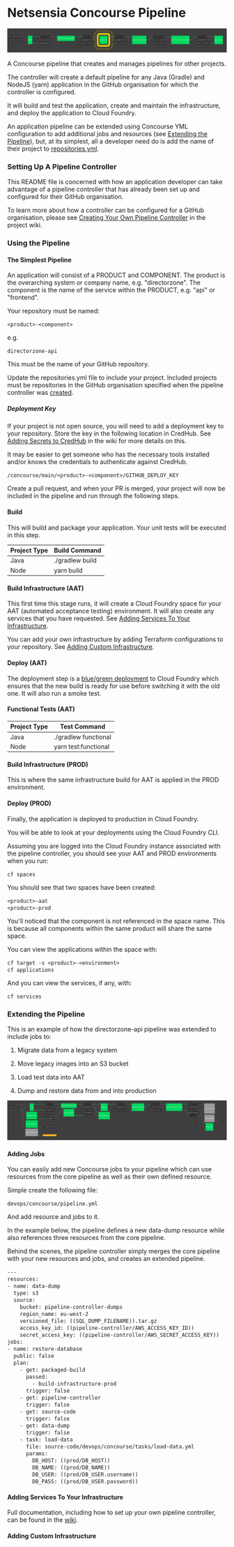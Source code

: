 # Netsensia Concourse Pipeline

![Core Pipeline](images/pipeline.png)

A Concourse pipeline that creates and manages pipelines for other projects.

The controller will create a default pipeline for any Java (Gradle) and NodeJS (yarn) application in the  GitHub organisation for which the controller is configured.

It will build and test the application, create and maintain the infrastructure, and deploy the application to Cloud Foundry.

An application pipeline can be extended using Concourse YML configuration to add additional jobs and resources (see [Extending the Pipeline](#ExtendingPipeline)), but, at its simplest, all a developer need do is add the name of their project to [repositories.yml](https://github.com/chris-moreton/concourse-pipeline-controller/blob/master/repositories.yml). 

### Setting Up A Pipeline Controller

This README file is concerned with how an application developer can take advantage of a pipeline controller that has already been set up and configured for their GitHub organisation.

To learn more about how a controller can be configured for a GitHub organisation, please see [Creating Your Own Pipeline Controller](<https://github.com/chris-moreton/concourse-pipeline-controller/wiki/Creating-Your-Own-Pipeline-Controller>) in the project wiki.

### Using the Pipeline

#### The Simplest Pipeline

An application will consist of a PRODUCT and COMPONENT. The product is the overarching system or company name, e.g. "directorzone". The component is the name of the service within the PRODUCT, e.g. "api" or "frontend".

Your repository must be named:

    <product>-<component>

e.g.

    directorzone-api

This must be the name of your GitHub repository.

Update the repositories.yml file to include your project. Included projects must be repositories in the GitHub organisation specified when the pipeline controller was [created](<https://github.com/chris-moreton/concourse-pipeline-controller/wiki/Creating-Your-Own-Pipeline-Controller>).

##### Deployment Key

If your project is not open source, you will need to add a deployment key to your repository. Store the key in the following location in CredHub. See [Adding Secrets to CredHub](<https://github.com/chris-moreton/concourse-pipeline-controller/wiki/Adding-Secrets-To-CredHub>) in the wiki for more details on this.

It may be easier to get someone who has the necessary tools installed and/or knows the credentials to authenticate against CredHub.

```
/concourse/main/<product>-<component>/GITHUB_DEPLOY_KEY
```

Create a pull request, and when your PR is merged, your project will now be included in the pipeline and run through the following steps.

#### Build

This will build and package your application. Your unit tests will be executed in this step.

| Project Type | Build Command   |
| ------------ | --------------- |
| Java         | ./gradlew build |
| Node         | yarn build      |

#### Build Infrastructure (AAT)

This first time this stage runs, it will create a Cloud Foundry space for your AAT (automated acceptance testing) environment. It will also create any services that you have requested. See [Adding Services To Your Infrastructure](#AddingServices).

You can add your own infrastructure by adding Terraform configurations to your repository. See [Adding  Custom Infrastructure](#AddingInfrastructure).

#### Deploy (AAT)

The deployment step is a [blue/green deployment](https://docs.cloudfoundry.org/devguide/deploy-apps/blue-green.html) to Cloud Foundry which ensures that the new build is ready for use before switching it with the old one. It will also run a smoke test.

#### Functional Tests (AAT)

| Project Type | Test Command         |
| ------------ | -------------------- |
| Java         | ./gradlew functional |
| Node         | yarn test:functional |

#### Build Infrastructure (PROD)

This is where the same infrastructure build for AAT is applied in the PROD environment.

#### Deploy (PROD)

Finally, the application is deployed to production in Cloud Foundry.

You will be able to look at your deployments using the Cloud Foundry CLI.

Assuming you are logged into the Cloud Foundry instance associated with the pipeline controller, you should see your AAT and PROD environments when you run:

```
cf spaces
```

You should see that two spaces have been created:

```
<product>-aat
<product>-prod
```

You'll noticed that the component is not referenced in the space name. This is because all components within the same product will share the same space.

You can view the applications within the space with:

```
cf target -s <product>-<environment>
cf applications
```

And you can view the services, if any, with:

```
cf services
```

<a name="ExtendingPipeline"/>

### Extending the Pipeline

This is an example of how the directorzone-api pipeline was extended to include jobs to:

1) Migrate data from a legacy system

2) Move legacy images into an S3 bucket

3) Load test data into AAT

4) Dump and restore data from and into production

![Directorzone Extended Pipeline](images/extended_pipeline.png)

#### Adding Jobs

You can easily add new Concourse jobs to your pipeline which can use resources from the core pipeline as well as their own defined resource.

Simple create the following file:

```
devops/concourse/pipeline.yml
```

And add resource and jobs to it.

In the example below, the pipeline defines a new data-dump resource while also references three resources from the core pipeline.

Behind the scenes, the pipeline controller simply merges the core pipeline with your new resources and jobs, and creates an extended pipeline.

```
---
resources:
- name: data-dump
  type: s3
  source:
    bucket: pipeline-controller-dumps
    region_name: eu-west-2
    versioned_file: ((SQL_DUMP_FILENAME)).tar.gz
    access_key_id: ((pipeline-controller/AWS_ACCESS_KEY_ID))
    secret_access_key: ((pipeline-controller/AWS_SECRET_ACCESS_KEY))
jobs:
- name: restore-database
  public: false
  plan:
    - get: packaged-build
      passed:
        - build-infrastructure-prod
      trigger: false
    - get: pipeline-controller
      trigger: false
    - get: source-code
      trigger: false
    - get: data-dump
      trigger: false
    - task: load-data
      file: source-code/devops/concourse/tasks/load-data.yml
      params:
        DB_HOST: ((prod/DB_HOST))
        DB_NAME: ((prod/DB_NAME))
        DB_USER: ((prod/DB_USER.username))
        DB_PASS: ((prod/DB_USER.password))
```

<a name="AddingServices"/>

#### Adding Services To Your Infrastructure


Full documentation, including how to set up your own pipeline controller, can be found in the [wiki](https://github.com/chris-moreton/concourse-pipeline-controller/wiki/Netsensia-Deployment-Pipeline).

<a name="AddingInfrastructure"/>

#### Adding Custom Infrastructure